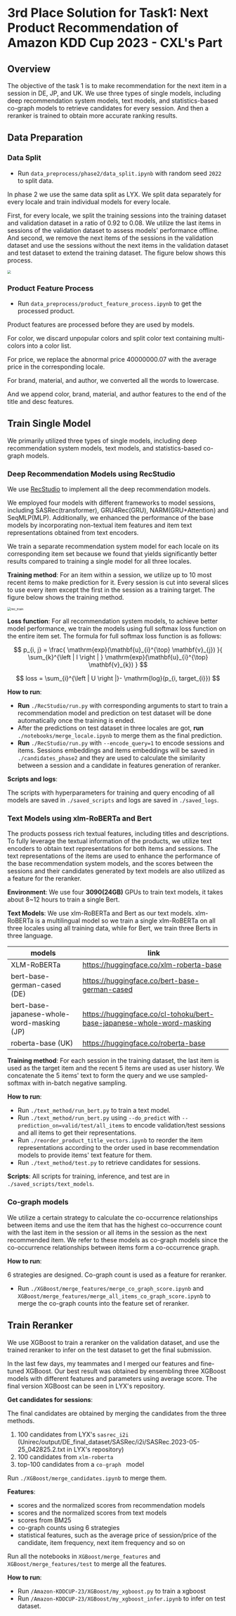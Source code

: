 # 3rd Place Solution for Task1: Next Product Recommendation of Amazon KDD Cup 2023 - CXL's Part

## Overview

The objective of the task 1 is to make recommendation for the next item in a session in DE, JP, and UK. We use three types of single models, including deep recommendation system models, text models, and statistics-based co-graph models to retrieve candidates for every session. And then a reranker is trained to obtain more accurate ranking results.  

## Data Preparation

### Data Split

- Run `data_preprocess/phase2/data_split.ipynb` with random seed `2022`  to split data. 

In phase 2 we use the same data split as LYX. We split data separately for every locale and train individual models for every locale.

First, for every locale, we split the training sessions into the training dataset and validation dataset in a ratio of 0.92 to 0.08. We utilize the last items in sessions of the validation dataset to assess models' performance offline.  And second, we remove the next items of the sessions in the validation dataset and use the sessions without the next items in the validation dataset and test dataset to extend the training dataset. The figure below shows this process. 

<img src="imgs/data_split.png" style="zoom: 50%;" />

### Product Feature Process

- Run `data_preprocess/product_feature_process.ipynb` to get the processed product. 

Product features are processed before they are used by models.

For color, we discard unpopular colors and split color text containing multi-colors into a color list. 

For price, we replace the abnormal price 40000000.07 with the average price in the corresponding locale. 

For brand, material, and author, we converted all the words to lowercase. 

And we append color, brand, material, and author features to the end of the title and desc features. 

## Train Single Model 

We primarily utilized three types of single models, including deep recommendation system models, text models, and statistics-based co-graph models. 

### Deep Recommendation Models using RecStudio

We use [RecStudio](https://github.com/ustcml/RecStudio) to implement all the deep recommendation models. 

We employed four models with different frameworks to model sessions, including SASRec(transformer), GRU4Rec(GRU), NARM(GRU+Attention) and SeqMLP(MLP). Additionally, we enhanced the performance of the base models by incorporating non-textual item features and item text representations obtained from text encoders.

We train a separate recommendation system model for each locale on its corresponding item set because we found that yields significantly better results compared to training a single model for all three locales. 

**Training method**: For an item within a session, we utilize up to 10 most recent items to make prediction for it.  Every session is cut into several slices to use every item except the first in the session as a training target. The figure below shows the training method. 

<img src="imgs/rec_train.png" alt="rec_train" style="zoom:50%;" />

**Loss function**: For all recommendation system models, to achieve better model performance, we train the models using full softmax loss function on the entire item set. The formula for full softmax loss function is as follows: 

$$ p_{i, j} = \frac{ \mathrm{exp}(\mathbf{u}_{i}^{\top} \mathbf{v}_{j}) }{ \sum_{k}^{\left | I \right | } \mathrm{exp}(\mathbf{u}_{i}^{\top} \mathbf{v}_{k}) } $$

$$ loss = \sum_{i}^{\left | U \right |}- \mathrm{log}(p_{i, target_{i}}) $$

**How to run**:

- **Run** `./RecStudio/run.py` with corresponding arguments to start to train a recommendation model and prediction on test dataset will be done automatically once the training is ended. 
- After the predictions on test dataset in three locales are got, **run** `./notebooks/merge_locale.ipynb` to merge them as the final prediction. 
- **Run** `./RecStudio/run.py` with `--encode_query=1` to encode sessions and items. Sessions embeddings and items embeddings will be saved in `./candidates_phase2` and they are used to calculate the similarity between a session and a candidate in features generation of reranker. 

**Scripts and logs**: 

 The scripts with hyperparameters for training and query encoding of all models are saved in `./saved_scripts` and logs are saved in `./saved_logs`. 

### Text Models using xlm-RoBERTa and Bert 

The products possess rich textual features, including titles and descriptions. To fully leverage the textual information of the products, we utilize text encoders to obtain text representations for both items and sessions. The text representations of the items are used to enhance the performance of the base recommendation system models, and the scores between the sessions and their candidates generated by text models are also utilized as a feature for the reranker.

**Environment**: We use four **3090(24GB)** GPUs to train text models, it takes about 8~12 hours to train a single Bert.    

**Text Models**: We use xlm-RoBERTa and Bert as our text models. xlm-RoBERTa is a multilingual model so we train a single xlm-RoBERTa on all three locales using all training data, while for Bert, we train three Berts in three language. 

| models                                     | link                                                         |
| ------------------------------------------ | ------------------------------------------------------------ |
| XLM-RoBERTa                                | https://huggingface.co/xlm-roberta-base                      |
| bert-base-german-cased (DE)                | https://huggingface.co/bert-base-german-cased                |
| bert-base-japanese-whole-word-masking (JP) | https://huggingface.co/cl-tohoku/bert-base-japanese-whole-word-masking |
| roberta-base (UK)                          | https://huggingface.co/roberta-base                          |

**Training method**: For each session in the training dataset, the last item is used as the target item and the recent 5 items are used as user history. We concatenate the 5 items' text to form the query and we use sampled-softmax with in-batch negative sampling. 

**How to run**:

- Run `./text_method/run_bert.py` to train a text model. 
- Run `./text_method/run_bert.py` using `--do_predict` with `--prediction_on=valid/test/all_items` to encode validation/test sessions and all items to get their representations. 
- Run `./reorder_product_title_vectors.ipynb` to reorder the item representations according to the order used in base recommendation models to provide items' text feature for them. 
- Run `./text_method/test.py` to retrieve candidates for sessions. 

**Scripts**: All scripts for training, inference, and test are in `./saved_scripts/text_models`. 

### Co-graph models 

We utilize a certain strategy to calculate the co-occurrence relationships between items and use the item that has the highest co-occurrence count with the last item in the session or all items in the session as the next recommended item. We refer to these models as co-graph models since the co-occurrence relationships between items form a co-occurrence graph.

**How to run**:

6 strategies are designed. Co-graph count is used as a feature for reranker. 

- Run `./XGBoost/merge_features/merge_co_graph_score.ipynb` and `XGBoost/merge_features/merge_all_items_co_graph_score.ipynb` to merge the co-graph counts into the feature set of reranker. 

## Train Reranker

We use XGBoost to train a reranker on the validation dataset, and use the trained reranker to infer on the test dataset to get the final submission. 

In the last few days, my teammates and I merged our features and fine-tuned XGBoost. Our best result was obtained by ensembling three XGBoost models with different features and parameters using average score. The final version XGBoost can be seen in LYX's repository. 

**Get candidates for sessions**:

The final candidates are obtained by merging the candidates from the three methods.

1. 100 candidates from LYX's `sasrec_i2i` (Unirec/output/DE_final_dataset/SASRec/i2i/SASRec.2023-05-25_042825.2.txt in LYX's repository)
2. 100 candidates from `xlm-roberta`
3. top-100 candidates from a  `co-graph ` model 

Run `./XGBoost/merge_candidates.ipynb` to merge them. 

**Features**:

- scores and the normalized scores from recommendation models 
- scores and the normalized scores from text models 
- scores from BM25
- co-graph counts using 6 strategies 
- statistical features, such as the average price of session/price of the candidate, item frequency, next item frequency and so on 

Run all the notebooks in `XGBoost/merge_features` and `XGBoost/merge_features/test` to merge all the features. 

**How to run**:

- Run `/Amazon-KDDCUP-23/XGBoost/my_xgboost.py` to train a xgboost
- Run `/Amazon-KDDCUP-23/XGBoost/my_xgboost_infer.ipynb` to infer on test dataset. 
